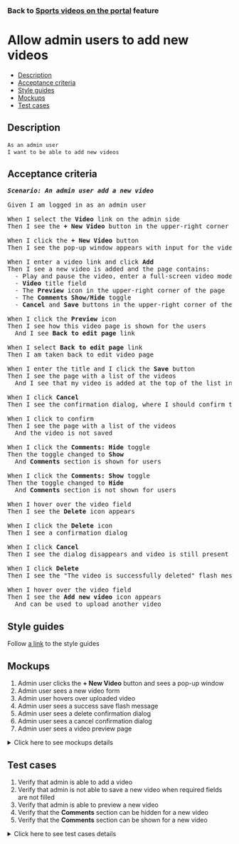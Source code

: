 ### Back to [Sports videos on the portal](../../README.md) feature

# Allow admin users to add new videos

- [Description](#description)
- [Acceptance criteria](#acceptance-criteria)
- [Style guides](#style-guides)
- [Mockups](#mockups)
- [Test cases](#test-cases)

## Description

    As an admin user
    I want to be able to add new videos

## Acceptance criteria

<pre>
<b><i>Scenario: An admin user add a new video</i></b>

Given I am logged in as an admin user

When I select the <b>Video</b> link on the admin side 
Then I see the <b>+ New Video</b> button in the upper-right corner of the page

When I click the <b>+ New Video</b> button
Then I see the pop-up window appears with input for the video link, input to upload video, the <b>Cancel</b> and <b>Add</b> buttons

When I enter a video link and click <b>Add</b>
Then I see a new video is added and the page contains:
  - Play and pause the video, enter a full-screen video mode, configure video volume and video settings
  - <b>Video</b> title field
  - The <b>Preview</b> icon in the upper-right corner of the page
  - The <b>Comments Show/Hide</b> toggle
  - <b>Cancel</b> and <b>Save</b> buttons in the upper-right corner of the page (the <b>Save</b> button is disabled till required fields are not filled in)

When I click the <b>Preview</b> icon
Then I see how this video page is shown for the users
  And I see <b>Back to edit page</b> link

When I select <b>Back to edit page</b> link
Then I am taken back to edit video page

When I enter the title and I click the <b>Save</b> button
Then I see the page with a list of the videos
  And I see that my video is added at the top of the list in <b>Unpublished</b> state

When I click <b>Cancel</b>
Then I see the confirmation dialog, where I should confirm that I want to leave the form without saving changes

When I click to confirm
Then I see the page with a list of the videos
  And the video is not saved

When I click the <b>Comments: Hide</b> toggle
Then the toggle changed to <b>Show</b>
  And <b>Comments</b> section is shown for users

When I click the <b>Comments: Show</b> toggle
Then the toggle changed to <b>Hide</b>
  And <b>Comments</b> section is not shown for users

When I hover over the video field
Then I see the <b>Delete</b> icon appears

When I click the <b>Delete</b> icon
Then I see a confirmation dialog

When I click <b>Cancel</b>
Then I see the dialog disappears and video is still present

When I click <b>Delete</b>
Then I see the "The video is successfully deleted" flash message

When I hover over the video field
Then I see the <b>Add new video</b> icon appears
  And can be used to upload another video
</pre>

## Style guides

Follow [a link](https://www.figma.com/proto/0zkkf5WC77OSpvyD6YXpFE/Style-guides?page-id=0%3A1&node-id=19%3A5368&viewport=266%2C48%2C0.54&scaling=min-zoom&starting-point-node-id=19%3A5368) to the style guides

## Mockups

1. Admin user clicks the <b>+ New Video</b> button and sees a pop-up window
2. Admin user sees a new video form
3. Admin user hovers over uploaded video
4. Admin user sees a success save flash message
5. Admin user sees a delete confirmation dialog
6. Admin user sees a cancel confirmation dialog
7. Admin user sees a video preview page

<details>
  <summary>Click here to see mockups details</summary>

**1. Admin user clicks the + New Video button and sees a pop-up window:**

![Admin user clicks the + New Video button and sees a pop-up window](/desktop_application_features/video_page/images/new_video_popup.png)

**2. Admin user sees a new video form:**

![Admin user sees a new video form](/desktop_application_features/video_page/images/video_form.png)

**3. Admin user hovers over uploaded video:**

![Admin user hovers over uploaded video](/desktop_application_features/video_page/images/hover_over_video.png)

**4. Admin user sees a success save flash message:**

![Admin user sees a success save flash message](/desktop_application_features/video_page/images/success_save_message.png)

**5. Admin user sees a delete confirmation dialog:**

![Admin user sees a delete confirmation dialog](/desktop_application_features/video_page/images/delete_confirmation.png)

**6. Admin user sees a cancel confirmation dialog:**

![Admin user sees a cancel confirmation dialog](/desktop_application_features/video_page/images/cancel_confirmation.png)

**7. Admin user sees a video preview page:**

![Admin user sees a video preview page](/desktop_application_features/video_page/images/video_preview.png)

</details>

## Test cases

1. Verify that admin is able to add a video
2. Verify that admin is not able to save a new video when required fields are not filled
3. Verify that admin is able to preview a new video
4. Verify that the <b>Comments</b> section can be hidden for a new video
5. Verify that the <b>Comments</b> section can be shown for a new video

<details>
  <summary>Click here to see test cases details</summary>

### **#1. Verify that admin is able to add a video**

|Preconditions|Steps|Expected result
--------------|-----|----------
|- Log in with admin account</br>- Go to the <b>Video</b> page|1) Click <b>+ New Video</b></br>2) Enter a video link and click <b>Add</b></br>3) Fill in the title field</br>4) Click <b>Save</b>|4) Admin user is redirected to the list of videos. The video is saved and appears at the top of the list in <b>Unpublished</b> state|

### **#2. Verify that admin is not able to save a new video when required fields are not filled**

|Preconditions|Steps|Expected result
--------------|-----|----------
|- Log in with admin account</br>- Go to the <b>Video</b> page|1) Click <b>+ New Video</b></br>2) Enter a video link and click <b>Add</b></br>3) Do not fill in the <b>Video title</b> required field</br>4) Click <b>Save</b></br>5) Delete the video</br>6) Fill in the <b>Video title</b> required field</br>7) Click <b>Save</b>|4) The required fields are highlighted in red. The validation message "Fill in all required fields" appears</br>7) The required fields are highlighted in red. The validation message "Fill in all required fields" appears|

### **#3. Verify that admin is able to preview a new video**

|Preconditions|Steps|Expected result
--------------|-----|----------
|- Log in with admin account</br>- Go to the <b>Video</b> page|1) Click <b>+ New Video</b></br>2) Upload video</br>3) Enter title</br>4) Click the <b>Preview</b> icon</br>5) Select <b>Back to edit page</b> link|4) The video is shown as it will appear for users</br>5) The video is back to edit mode|

### **#4. Verify that the Comments section can be hidden for a new video**

|Preconditions|Steps|Expected result
--------------|-----|----------
|- Log in with admin account</br>- Go to the <b>Video</b> page|1) Click <b>+ New Video</b></br>2) Upload video</br>3) Enter title</br>4) Click the <b>Comments: Show</b> toggle</br>5) Click <b>Save</b>|4) The <b>Comments</b> toggle changes to <b>Hide</b></br>5) The video is saved but the <b>Comments</b> section is not shown for users|

### **#5. Verify that the Comments section can be shown for a new video**

|Preconditions|Steps|Expected result
--------------|-----|----------
|- Log in with admin account</br>- Go to the <b>Video</b> page|1) Click <b>+ New Video</b></br>2) Upload video</br>3) Enter title</br>4) The <b>Comments</b> toggle is in <b>Show</b> state</br>5) Click <b>Save</b>|5) The video is saved with the <b>Comments</b> section shown for users|

</details>
